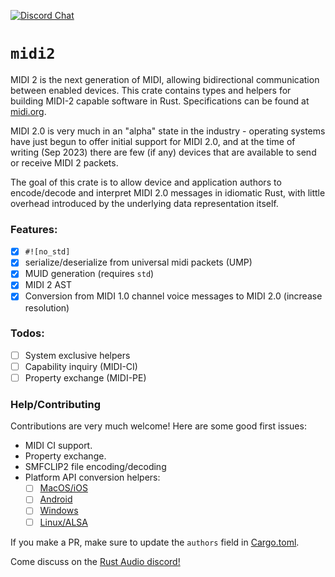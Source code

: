 [![Discord Chat][discord-img]][discord-url]

# `midi2`
MIDI 2 is the next generation of MIDI, allowing bidirectional communication between enabled devices. This crate contains types and helpers for building MIDI-2 capable software in Rust. Specifications can be found at [midi.org](https://midi.org).

MIDI 2.0 is very much in an "alpha" state in the industry - operating systems have just begun to offer initial support for MIDI 2.0, and at the time of writing (Sep 2023) there are few (if any) devices that are available to send or receive MIDI 2 packets. 

The goal of this crate is to allow device and application authors to encode/decode and interpret MIDI 2.0 messages in idiomatic Rust, with little overhead introduced by the underlying data representation itself.

### Features: 
- [x] `#![no_std]`
- [x] serialize/deserialize from universal midi packets (UMP) 
- [x] MUID generation (requires `std`)
- [x] MIDI 2 AST 
- [x] Conversion from MIDI 1.0 channel voice messages to MIDI 2.0 (increase resolution)

### Todos: 
- [ ] System exclusive helpers
- [ ] Capability inquiry (MIDI-CI)
- [ ] Property exchange (MIDI-PE)

[discord-url]: https://discord.com/channels/590254806208217089/932384555900493945
[discord-img]: https://img.shields.io/discord/590254806208217089.svg?label=Discord&logo=discord&color=blue

### Help/Contributing

Contributions are very much welcome! Here are some good first issues:

- MIDI CI support.
- Property exchange.
- SMFCLIP2 file encoding/decoding
- Platform API conversion helpers:
  - [ ] [MacOS/iOS](https://developer.apple.com/documentation/coremidi/midiuniversalmessage)
  - [ ] [Android](https://source.android.com/docs/core/audio/midi)
  - [ ] [Windows](https://github.com/microsoft/midi)
  - [ ] [Linux/ALSA](https://github.com/alsa-project/alsa-utils)

If you make a PR, make sure to update the `authors` field in [Cargo.toml](./Cargo.toml). 

Come discuss on the [Rust Audio discord!](https://discord.com/channels/590254806208217089/932384555900493945)
